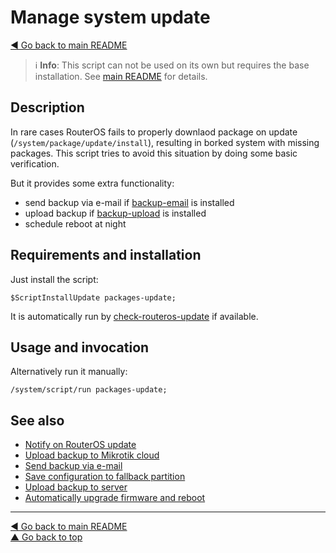 Manage system update
====================

[◀ Go back to main README](../README.md)

> ℹ️ **Info**: This script can not be used on its own but requires the base
> installation. See [main README](../README.md) for details.

Description
-----------

In rare cases RouterOS fails to properly downlaod package on update
(`/system/package/update/install`), resulting in borked system with missing
packages. This script tries to avoid this situation by doing some basic
verification.

But it provides some extra functionality:

* send backup via e-mail if [backup-email](backup-email.md) is installed
* upload backup if [backup-upload](backup-upload.md) is installed
* schedule reboot at night

Requirements and installation
-----------------------------

Just install the script:

    $ScriptInstallUpdate packages-update;

It is automatically run by [check-routeros-update](check-routeros-update.md)
if available.

Usage and invocation
--------------------

Alternatively run it manually:

    /system/script/run packages-update;

See also
--------

* [Notify on RouterOS update](check-routeros-update.md)
* [Upload backup to Mikrotik cloud](backup-cloud.md)
* [Send backup via e-mail](backup-email.md)
* [Save configuration to fallback partition](doc/backup-partition.md)
* [Upload backup to server](backup-upload.md)
* [Automatically upgrade firmware and reboot](firmware-upgrade-reboot.md)

---
[◀ Go back to main README](../README.md)  
[▲ Go back to top](#top)
